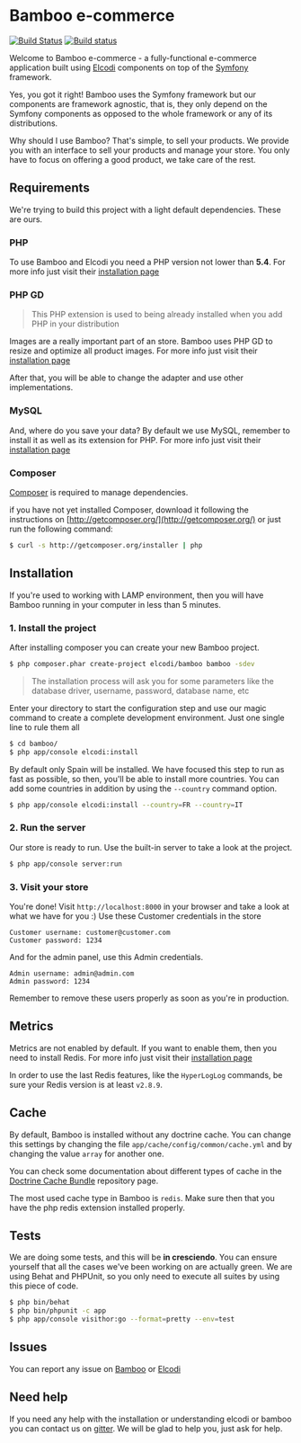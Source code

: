 Bamboo e-commerce
=================

[![Build Status](https://travis-ci.org/elcodi/bamboo.svg?branch=master)](https://travis-ci.org/elcodi/bamboo)
[![Build status](https://ci.appveyor.com/api/projects/status/o6tiwno8tw4om86h/branch/master?svg=true)](https://ci.appveyor.com/project/mmoreram/bamboo/branch/master)

Welcome to Bamboo e-commerce - a fully-functional e-commerce application built
using [Elcodi] components on top of the [Symfony] framework.

Yes, you got it right! Bamboo uses the Symfony framework but our components are
framework agnostic, that is, they only depend on the Symfony components as 
opposed to the whole framework or any of its distributions.

Why should I use Bamboo? That's simple, to sell your products. We provide you 
with an interface to sell your products and manage your store. You only have to 
focus on offering a good product, we take care of the rest.

## Requirements

We're trying to build this project with a light default dependencies. These are
ours.

### PHP

To use Bamboo and Elcodi you need a PHP version not lower than **5.4**. For more 
info just visit their [installation page](http://php.net/manual/en/install.php)

### PHP GD

> This PHP extension is used to being already installed when you add PHP in your
> distribution

Images are a really important part of an store. Bamboo uses PHP GD to
resize and optimize all product images. For more info just visit their
[installation page](http://php.net/manual/en/image.installation.php)

After that, you will be able to change the adapter and use other 
implementations.

### MySQL

And, where do you save your data? By default we use MySQL, remember to install
it as well as its extension for PHP. For more info just visit their
[installation page](http://dev.mysql.com/doc/refman/5.1/en/installing.html)

### Composer

[Composer] is required to manage dependencies.

if you have not yet installed Composer, download it following the instructions
on [http://getcomposer.org/](http://getcomposer.org/) or just run the following
command:

``` bash
$ curl -s http://getcomposer.org/installer | php
```

## Installation

If you're used to working with LAMP environment, then you will have Bamboo 
running in your computer in less than 5 minutes.

### 1. Install the project

After installing composer you can create your new Bamboo project.

``` bash
$ php composer.phar create-project elcodi/bamboo bamboo -sdev
```

> The installation process will ask you for some parameters like the database
> driver, username, password, database name, etc

Enter your directory to start the configuration step and use our magic command
to create a complete development environment. Just one single line to rule them
all

``` bash
$ cd bamboo/
$ php app/console elcodi:install
```

By default only Spain will be installed. We have focused this step to run as 
fast as possible, so then, you'll be able to install more countries. You can add
some countries in addition by using the `--country` command option.

``` bash
$ php app/console elcodi:install --country=FR --country=IT
```

### 2. Run the server

Our store is ready to run. Use the built-in server to take a look at the 
project.

``` bash
$ php app/console server:run
```

### 3. Visit your store

You're done! Visit `http://localhost:8000` in your browser and take a look at
what we have for you :) Use these Customer credentials in the store

``` text
Customer username: customer@customer.com
Customer password: 1234
```

And for the admin panel, use this Admin credentials.

``` text
Admin username: admin@admin.com
Admin password: 1234
```

Remember to remove these users properly as soon as you're in production.


## Metrics

Metrics are not enabled by default. If you want to enable them, then you need to
install Redis. For more info just visit their
[installation page](http://redis.io/topics/quickstart)

In order to use the last Redis features, like the `HyperLogLog` commands, be
sure your Redis version is at least `v2.8.9`.

## Cache

By default, Bamboo is installed without any doctrine cache. You can change this
settings by changing the file `app/cache/config/common/cache.yml` and by
changing the value `array` for another one.

You can check some documentation about different types of cache in the
[Doctrine Cache Bundle](https://github.com/doctrine/DoctrineCacheBundle)
repository page.

The most used cache type in Bamboo is `redis`. Make sure then that you have the
php redis extension installed properly.

## Tests

We are doing some tests, and this will be **in cresciendo**. You can ensure
yourself that all the cases we've been working on are actually green. We are
using Behat and PHPUnit, so you only need to execute all suites by using this
piece of code.

``` bash
$ php bin/behat
$ php bin/phpunit -c app
$ php app/console visithor:go --format=pretty --env=test
```

## Issues

You can report any issue on [Bamboo](https://github.com/elcodi/bamboo/issues) or
[Elcodi](https://github.com/elcodi/elcodi/issues)

## Need help

If you need any help with the installation or understanding elcodi or bamboo you
can contact us on [gitter](https://gitter.im/elcodi/elcodi).
We will be glad to help you, just ask for help.

[Composer]: http://getcomposer.org/
[Symfony]: http://symfony.com
[Elcodi]: https://github.com/elcodi/elcodi
[configure a Web server]: http://symfony.com/doc/current/cookbook/configuration/web_server_configuration.html
